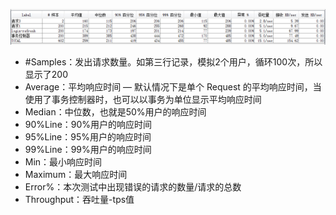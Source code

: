 ![img](img/2064775-20210715112734782-349220180.png)

- \#Samples：发出请求数量。如第三行记录，模拟2个用户，循环100次，所以显示了200
- Average：平均响应时间 — 默认情况下是单个 Request 的平均响应时间，当使用了事务控制器时，也可以以事务为单位显示平均响应时间
- Median：中位数，也就是50%用户的响应时间
- 90%Line：90%用户的响应时间
- 95%Line：95%用户的响应时间
- 99%Line：99%用户的响应时间
- Min：最小响应时间
- Maximum：最大响应时间
- Error%：本次测试中出现错误的请求的数量/请求的总数
- Throughput：吞吐量-tps值